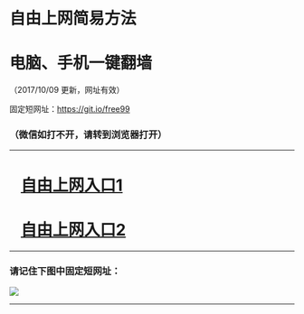 ﻿# 自由上网简易方法

# 电脑、手机一键翻墙

（2017/10/09 更新，网址有效）

固定短网址：https://git.io/free99

### （微信如打不开，请转到浏览器打开）


***





# &nbsp;&nbsp; <a href="http://ft587721687.fwq-tz-1001.info/fwqtz01.html?t=100900126587 " target="_blank">自由上网入口1</a>
# &nbsp;&nbsp; <a href="http://ft2623115849.fwq-tz-1002.info/fwqtz02.html?t=10090014530 " target="_blank">自由上网入口2</a>
***

### 请记住下图中固定短网址：

<img src="https://s3-us-west-2.amazonaws.com/fwq-1001/yjfq-20170905okok.png" /> 


***

